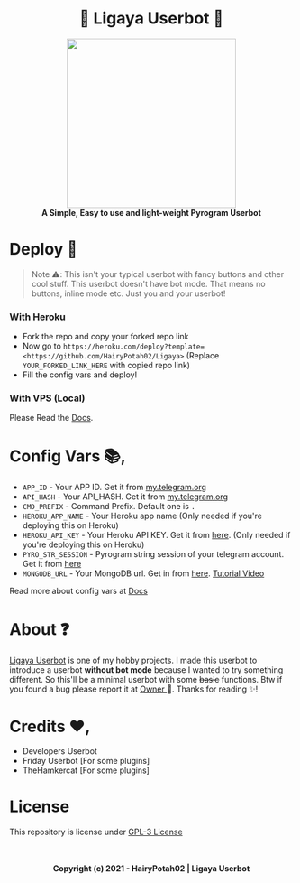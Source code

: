 <h1 align="center"> 
  🌠 Ligaya Userbot 🌠
</h1>

<p align="center">
  <a href="#"><img src="https://telegra.ph/file/3d84b6c4a64aa9027b5e3.jpg" width="300" height="300"></a> </br>
  <b>A Simple, Easy to use and light-weight Pyrogram Userbot</b>
</p>

# Deploy 🛫

> Note ⚠️:
> This isn't your typical userbot with fancy buttons and other cool stuff. This userbot doesn't have bot mode. That means no buttons, inline mode etc. Just you and your userbot!


### With Heroku

- Fork the repo and copy your forked repo link
- Now go to `https://heroku.com/deploy?template=<https://github.com/HairyPotah02/Ligaya>` (Replace `YOUR_FORKED_LINK_HERE` with copied repo link)
- Fill the config vars and deploy!


### With VPS (Local)
Please Read the [Docs](https://nexaub.itz-fork.xyz/docs/get-started/installation/#with-vps-local).

# Config Vars 📚,

- `APP_ID` - Your APP ID. Get it from [my.telegram.org](my.telegram.org)
- `API_HASH` - Your API_HASH. Get it from [my.telegram.org](my.telegram.org)
- `CMD_PREFIX` - Command Prefix. Default one is `.`
- `HEROKU_APP_NAME` - Your Heroku app name (Only needed if you're deploying this on Heroku)
- `HEROKU_API_KEY` - Your Heroku API KEY. Get it from [here](https://dashboard.heroku.com/account). (Only needed if you're deploying this on Heroku)
- `PYRO_STR_SESSION` - Pyrogram string session of your telegram account. Get it from [here](https://replit.com/@Itz-fork/Nexa-UserbotStrGen)
- `MONGODB_URL` - Your MongoDB url. Get in from [here](https://www.mongodb.com/). [Tutorial Video](https://youtu.be/0aYrJTfYBHU)

Read more about config vars at [Docs](https://nexaub.itz-fork.xyz/docs/get-started/configs/)

# About ❓
[Ligaya Userbot](https://github.com/HairyPotah02/Ligaya) is one of my hobby projects. I made this userbot to introduce a userbot **without bot mode** because I wanted to try something different. So this'll be a minimal userbot with some ~~basic~~ functions. Btw if you found a bug please report it at [ Owner ](https://t.me/EngrJuanMala) 🐞. Thanks for reading ✨!

# Credits ❤️,
- Developers Userbot
- Friday Userbot [For some plugins]
- TheHamkercat [For some plugins]

# License
This repository is license under [GPL-3 License](https://github.com/HairyPotah02/Ligaya/blob/master/LICENSE)

<p align="center">
  </br></br>
  <b>Copyright (c) 2021 - HairyPotah02 | Ligaya Userbot</b>
</p>
